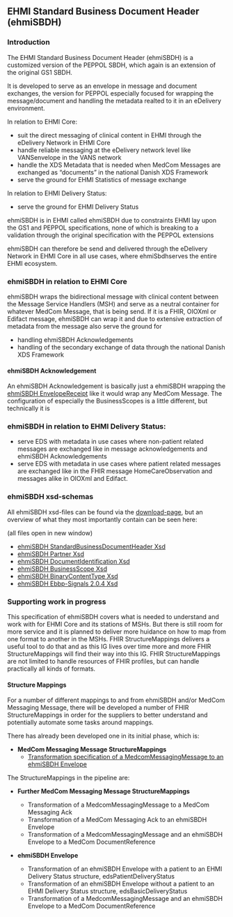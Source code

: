 ## EHMI Standard Business Document Header (ehmiSBDH)

### Introduction

The EHMI Standard Business Document Header (ehmiSBDH) is a customized version of the PEPPOL SBDH, which again is an extension of the original GS1 SBDH.

It is developed to serve as an envelope in message and document exchanges, the version for PEPPOL especially focused for wrapping the message/document and handling the metadata realted to it in an eDelivery environment.

In relation to EHMI Core:
- suit the direct messaging of clinical content in EHMI through the eDelivery Network in EHMI Core
- handle reliable messaging at the eDelivery network level like VANSenvelope in the VANS network
- handle the XDS Metadata that is needed when MedCom Messages are exchanged as “documents” in the national Danish XDS Framework
- serve the ground for EHMI Statistics of message exchange

In relation to EHMI Delivery Status:
- serve the ground for EHMI Delivery Status

ehmiSBDH is in EHMI called ehmiSBDH due to constraints EHMI lay upon the GS1 and PEPPOL specifications, none of which is breaking to a validation through the original specification with the PEPPOL extensions

ehmiSBDH can therefore be send and delivered through the eDelivery Network in EHMI Core in all use cases, where ehmiSbdhserves the entire EHMI ecosystem.

### ehmiSBDH in relation to EHMI Core

ehmiSBDH wraps the bidirectional message with clinical content between the Message Service Handlers (MSH) and serve as a neutral container for whatever MedCom Message, that is being send. If it is a FHIR, OIOXml or Edifact message, ehmiSBDH can wrap it and due to extensive extraction of metadata from the message also serve the ground for 
- handling ehmiSBDH Acknowledgements
- handling of the secondary exchange of data through the national Danish XDS Framework

#### ehmiSBDH Acknowledgement

An ehmiSBDH Acknowledgement is basically just a ehmiSBDH wrapping the [ehmiSBDH EnvelopeReceipt](ehmiSBDHEnvelopeReceipt.html) like it would wrap any MedCom Message. The configuration of especially the BusinessScopes is a little different, but technically it is 

### ehmiSBDH in relation to EHMI Delivery Status:

- serve EDS with metadata in use cases where non-patient related messages are exchanged like in message acknowledgements and ehmiSBDH Acknowledgements
- serve EDS with metadata in use cases where patient related messages are exchanged like in the FHIR message HomeCareObservation and messages alike in OIOXml and Edifact. 

### ehmiSBDH xsd-schemas

<!-- br -->

All ehmiSBDH xsd-files can be found via the [download-page](downloads.html), but an overview of what they most importantly contain can be seen here:

(all files open in new window)
<!-- br -->

- <a href="ehmiSBDH_StandardBusinessDocumentHeader.xsd.html" target="_blank">ehmiSBDH StandardBusinessDocumentHeader Xsd</a>
- <a href="ehmiSBDH_Partner.xsd.html" target="_blank">ehmiSBDH Partner Xsd</a>
- <a href="ehmiSBDH_DocumentIdentification.xsd.html" target="_blank">ehmiSBDH DocumentIdentification Xsd</a>
- <a href="ehmiSBDH_BusinessScope.xsd.html" target="_blank">ehmiSBDH BusinessScope Xsd</a>
- <a href="ehmiSBDH_EDN-Business-Message-Envelope-1.2.xsd.html" target="_blank">ehmiSBDH BinaryContentType Xsd</a>
- <a href="ehmiSBDH_ebbp-signals-2.0.4.xsd.html" target="_blank">ehmiSBDH Ebbp-Signals 2.0.4 Xsd</a>

<!-- br -->

### Supporting work in progress

This specification of ehmiSBDH covers what is needed to understand and work with for EHMI Core and its stations of MSHs.
But there is still room for more service and it is planned to deliver more huidance on how to map from one format to another in the MSHs. 
FHIR StructureMappings delivers a useful tool to do that and as this IG lives over time more and more FHIR StructureMappings will find their way into this IG.
FHIR StructureMappings are not limited to handle resources of FHIR profiles, but can handle practically all kinds of formats.

#### Structure Mappings

For a number of different mappings to and from ehmiSBDH and/or MedCom Messaging Message, there will be developed a number of FHIR StructureMappings in order for the suppliers to better understand and potentially automate some tasks around mappings.

There has already been developed one in its initial phase, which is:

- **MedCom Messaging Message StructureMappings**
  - [Transformation specification of a MedcomMessagingMessage to an ehmiSBDH Envelope](StructureMap-MedComMessagingMessage2ehmiSbdh-transform.html)

The StructureMappings in the pipeline are:

- **Further MedCom Messaging Message StructureMappings**
  - Transformation of a MedcomMessagingMessage to a MedCom Messaging Ack
  - Transformation of a MedCom Messaging Ack to an ehmiSBDH Envelope
  - Transformation of a MedcomMessagingMessage and an ehmiSBDH Envelope to a MedCom DocumentReference

- **ehmiSBDH Envelope**
  - Transformation of an ehmiSBDH Envelope with a patient to an EHMI Delivery Status structure, edsPatientDeliveryStatus
  - Transformation of an ehmiSBDH Envelope without a patient to an EHMI Delivery Status structure, edsBasicDeliveryStatus
  - Transformation of a MedcomMessagingMessage and an ehmiSBDH Envelope to a MedCom DocumentReference

